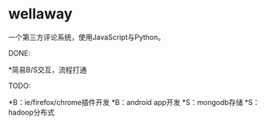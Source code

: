 wellaway
========

一个第三方评论系统，使用JavaScript与Python。

DONE:

*简易B/S交互，流程打通

TODO:

*B：ie/firefox/chrome插件开发
*B：android app开发
*S：mongodb存储
*S：hadoop分布式
